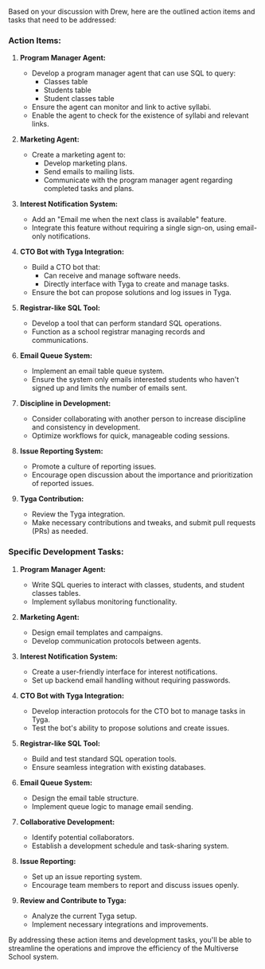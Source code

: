 Based on your discussion with Drew, here are the outlined action items and tasks that need to be addressed:

### Action Items:
1. **Program Manager Agent:**
   - Develop a program manager agent that can use SQL to query:
     - Classes table
     - Students table
     - Student classes table
   - Ensure the agent can monitor and link to active syllabi.
   - Enable the agent to check for the existence of syllabi and relevant links.

2. **Marketing Agent:**
   - Create a marketing agent to:
     - Develop marketing plans.
     - Send emails to mailing lists.
     - Communicate with the program manager agent regarding completed tasks and plans.

3. **Interest Notification System:**
   - Add an "Email me when the next class is available" feature.
   - Integrate this feature without requiring a single sign-on, using email-only notifications.

4. **CTO Bot with Tyga Integration:**
   - Build a CTO bot that:
     - Can receive and manage software needs.
     - Directly interface with Tyga to create and manage tasks.
   - Ensure the bot can propose solutions and log issues in Tyga.

5. **Registrar-like SQL Tool:**
   - Develop a tool that can perform standard SQL operations.
   - Function as a school registrar managing records and communications.

6. **Email Queue System:**
   - Implement an email table queue system.
   - Ensure the system only emails interested students who haven't signed up and limits the number of emails sent.

7. **Discipline in Development:**
   - Consider collaborating with another person to increase discipline and consistency in development.
   - Optimize workflows for quick, manageable coding sessions.

8. **Issue Reporting System:**
   - Promote a culture of reporting issues.
   - Encourage open discussion about the importance and prioritization of reported issues.

9. **Tyga Contribution:**
   - Review the Tyga integration.
   - Make necessary contributions and tweaks, and submit pull requests (PRs) as needed.

### Specific Development Tasks:
1. **Program Manager Agent:**
   - Write SQL queries to interact with classes, students, and student classes tables.
   - Implement syllabus monitoring functionality.

2. **Marketing Agent:**
   - Design email templates and campaigns.
   - Develop communication protocols between agents.

3. **Interest Notification System:**
   - Create a user-friendly interface for interest notifications.
   - Set up backend email handling without requiring passwords.

4. **CTO Bot with Tyga Integration:**
   - Develop interaction protocols for the CTO bot to manage tasks in Tyga.
   - Test the bot's ability to propose solutions and create issues.

5. **Registrar-like SQL Tool:**
   - Build and test standard SQL operation tools.
   - Ensure seamless integration with existing databases.

6. **Email Queue System:**
   - Design the email table structure.
   - Implement queue logic to manage email sending.

7. **Collaborative Development:**
   - Identify potential collaborators.
   - Establish a development schedule and task-sharing system.

8. **Issue Reporting:**
   - Set up an issue reporting system.
   - Encourage team members to report and discuss issues openly.

9. **Review and Contribute to Tyga:**
   - Analyze the current Tyga setup.
   - Implement necessary integrations and improvements.

By addressing these action items and development tasks, you'll be able to streamline the operations and improve the efficiency of the Multiverse School system.
